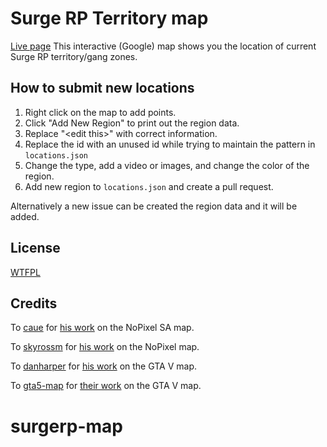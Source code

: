Surge RP Territory map
====
[Live page](editar)
This interactive (Google) map shows you the location of current Surge RP territory/gang zones.

## How to submit new locations
1. Right click on the map to add points.
2. Click "Add New Region" to print out the region data.
3. Replace "\<edit this\>" with correct information.
4. Replace the id with an unused id while trying to maintain the pattern in `locations.json`
5. Change the type, add a video or images, and change the color of the region.
6. Add new region to `locations.json` and create a pull request.

Alternatively a new issue can be created the region data and it will be added.

## License

[WTFPL](LICENSE)

## Credits
To [caue](https://github.com/CaueDev) for [his work](https://github.com/CaueDev/npbr-map) on the NoPixel SA map.

To [skyrossm](https://github.com/skyrossm/) for [his work](https://github.com/skyrossm/np-gangmap) on the NoPixel map.

To [danharper](https://github.com/danharper/) for [his work](https://github.com/danharper/GTAV) on the GTA V map.

To [gta5-map](https://github.com/gta5-map) for [their work](https://github.com/gta5-map/gta5-map.github.io) on the GTA V map.
# surgerp-map
